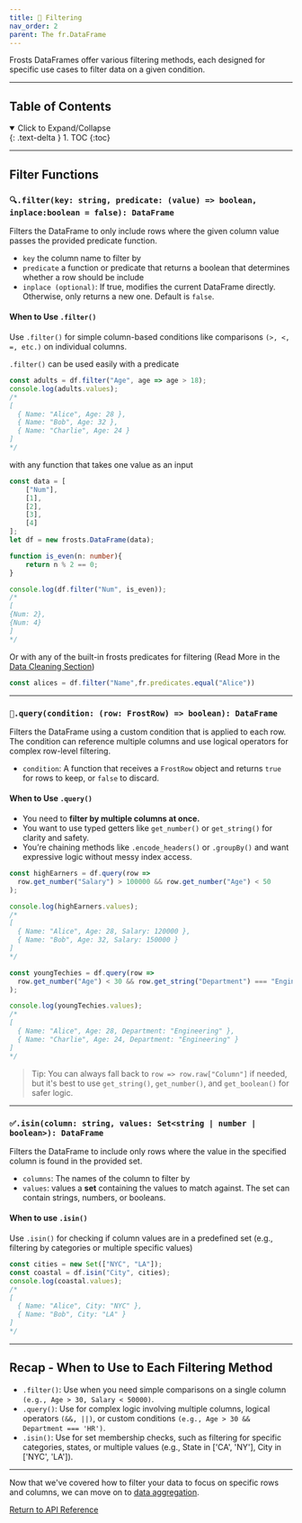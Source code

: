 ```yaml
---
title: 🔽 Filtering
nav_order: 2
parent: The fr.DataFrame
--- 
```


Frosts DataFrames offer various filtering methods, each designed for specific use cases to filter data on a given condition.

---

<!-- Frosts Collapsible TOC Block -->
## Table of Contents

<details open markdown="block">
  <summary>
    Click to Expand/Collapse
  </summary>
  {: .text-delta }
1. TOC
{:toc}
</details>

---

## Filter Functions

### `🔍.filter(key: string, predicate: (value) => boolean, inplace:boolean = false): DataFrame`

Filters the DataFrame to only include rows where the given column value passes the provided predicate function.

- `key` the column name to filter by
- `predicate` a function or predicate that returns a boolean that determines whether a row should be include
- `inplace (optional)`: If true, modifies the current DataFrame directly. Otherwise, only returns a new one. Default is `false`.

#### When to Use `.filter()`

Use `.filter()` for simple column-based conditions like comparisons `(>, <, =, etc.)` on individual columns.

`.filter()` can be used easily with a predicate

```ts
const adults = df.filter("Age", age => age > 18);
console.log(adults.values);
/*
[
  { Name: "Alice", Age: 28 },
  { Name: "Bob", Age: 32 },
  { Name: "Charlie", Age: 24 }
]
*/
```

with any function that takes one value as an input

```ts
const data = [
    ["Num"],
    [1],
    [2],
    [3],
    [4]
];
let df = new frosts.DataFrame(data);

function is_even(n: number){
    return n % 2 == 0;
} 

console.log(df.filter("Num", is_even));
/*
[
{Num: 2},
{Num: 4}
]
*/
```

Or with any of the built-in frosts predicates for filtering (Read More in the [Data Cleaning Section](../cleaning_data.md))

```ts
const alices = df.filter("Name",fr.predicates.equal("Alice"))
```

---

### `💬.query(condition: (row: FrostRow) => boolean): DataFrame`

Filters the DataFrame using a custom condition that is applied to each row. The condition can reference multiple columns and use logical operators for complex row-level filtering.

- `condition`:  A function that receives a `FrostRow` object and returns `true` for rows to keep, or `false` to discard.

#### When to Use `.query()`

- You need to **filter by multiple columns at once.**
- You want to use typed getters like `get_number()` or `get_string()` for clarity and safety.
- You’re chaining methods like `.encode_headers()` or `.groupBy()` and want expressive logic without messy index access.

```ts
const highEarners = df.query(row =>
  row.get_number("Salary") > 100000 && row.get_number("Age") < 50
);

console.log(highEarners.values);
/*
[
  { Name: "Alice", Age: 28, Salary: 120000 },
  { Name: "Bob", Age: 32, Salary: 150000 }
]
*/

const youngTechies = df.query(row =>
  row.get_number("Age") < 30 && row.get_string("Department") === "Engineering"
);

console.log(youngTechies.values);
/*
[
  { Name: "Alice", Age: 28, Department: "Engineering" },
  { Name: "Charlie", Age: 24, Department: "Engineering" }
]
*/
```

> Tip: You can always fall back to `row => row.raw["Column"]` if needed, but it's best to use `get_string()`, `get_number()`, and `get_boolean()` for safer logic.

---

### `✅.isin(column: string, values: Set<string | number | boolean>): DataFrame`

Filters the DataFrame to include only rows where the value in the specified column is found in the provided set.

- `columns`: The names of the column to filter by
- `values`: values a **set** containing the values to match against. The set can contain strings, numbers, or booleans.

#### When to use `.isin()`

Use `.isin()` for checking if column values are in a predefined set (e.g., filtering by categories or multiple specific values)

```ts
const cities = new Set(["NYC", "LA"]);
const coastal = df.isin("City", cities);
console.log(coastal.values);
/*
[
  { Name: "Alice", City: "NYC" },
  { Name: "Bob", City: "LA" }
]
*/
```

---

## Recap - When to Use to Each Filtering Method

- `.filter()`: Use when you need simple comparisons on a single column `(e.g., Age > 30, Salary < 50000)`.
- `.query()`: Use for complex logic involving multiple columns, logical operators `(&&, ||)`, or custom conditions `(e.g., Age > 30 && Department === 'HR')`.
- `.isin()`: Use for set membership checks, such as filtering for specific categories, states, or multiple values (e.g., State in ['CA', 'NY'], City in ['NYC', 'LA']).

---

Now that we've covered how to filter your data to focus on specific rows and columns, we can move on to [data aggregation](aggregation.md).

[Return to API Reference](/frosts)
